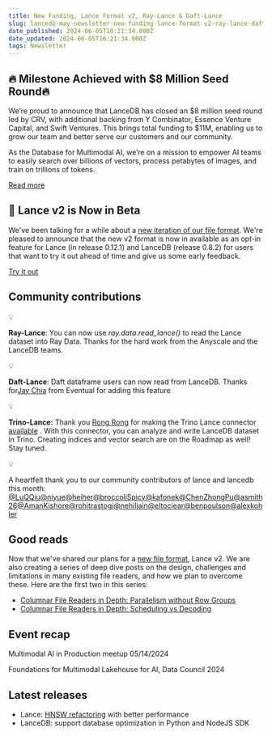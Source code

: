 ```yaml
---
title: New Funding, Lance Format v2, Ray-Lance & Daft-Lance
slug: lancedb-may-newsletter-new-funding-lance-format-v2-ray-lance-daft-lance
date_published: 2024-06-05T16:21:34.000Z
date_updated: 2024-06-05T16:21:34.000Z
tags: Newsletter
---
```


## 🔥 Milestone Achieved with $8 Million Seed Round🔥

We’re proud to announce that LanceDB has closed an $8 million seed round led by CRV, with additional backing from Y Combinator, Essence Venture Capital, and Swift Ventures. This brings total funding to $11M, enabling us to grow our team and better serve our customers and our community.

As the Database for Multimodal AI, we’re on a mission to empower AI teams to easily search over billions of vectors, process petabytes of images, and train on trillions of tokens.

[Read more](__GHOST_URL__/new-funding-and-a-new-foundation-for-multimodal-ai-data/)

## 🚀 Lance v2 is Now in Beta

We've been talking for a while about a [new iteration of our file format](__GHOST_URL__/lance-v2/).  We're pleased to announce that the new v2 format is now in available as an opt-in feature for Lance (in release 0.12.1) and LanceDB (release 0.8.2) for users that want to try it out ahead of time and give us some early feedback.

[Try it out](__GHOST_URL__/lance-v2-is-now-in-beta/)

## Community contributions

💡

**Ray-Lance**: You can now use *ray.data.read_lance()* to read the Lance dataset into Ray Data. Thanks for the hard work from the Anyscale and the LanceDB teams.

💡

**Daft-Lance**: Daft dataframe users can now read from LanceDB. Thanks for[Jay Chia](https://github.com/jaychia) from Eventual for adding this feature

💡

**Trino-Lance:** Thank you [Rong Rong](https://github.com/walterddr) for making the Trino Lance connector [available](https://github.com/trinodb/trino/pull/21880) . With this connector, you can analyze and write LanceDB dataset in Trino. Creating indices and vector search are on the Roadmap as well! Stay tuned. 

💡

A heartfelt thank you to our community contributors of lance and lancedb this month: [@LuQQiu](https://github.com/LuQQiu)[@niyue](https://github.com/niyue)[@heiher](https://github.com/heiher)[@broccoliSpicy](https://github.com/broccoliSpicy)[@kafonek](https://github.com/kafonek)[@ChenZhongPu](https://github.com/ChenZhongPu)[@asmith26](https://github.com/asmith26)[@AmanKishore](https://github.com/AmanKishore)[@rohitrastogi](https://github.com/rohitrastogi)[@nehiljain](https://github.com/nehiljain)[@eltociear](https://github.com/eltociear)[@benpoulson](https://github.com/benpoulson)[@alexkohler](https://github.com/alexkohler)

## Good reads

Now that we've shared our plans for a [new file format](__GHOST_URL__/lance-v2/), Lance v2. We are also creating a series of deep dive posts on the design, challenges and limitations in many existing file readers, and how we plan to overcome these. Here are the first two in this series:

- [Columnar File Readers in Depth: Parallelism without Row Groups](__GHOST_URL__/file-readers-in-depth-parallelism-without-row-groups/)
- [Columnar File Readers in Depth: Scheduling vs Decoding](__GHOST_URL__/splitting-scheduling-from-decoding/)

## Event recap

Multimodal AI in Production meetup 05/14/2024

Foundations for Multimodal Lakehouse for AI, Data Council 2024

## Latest releases

- Lance: [HNSW refactoring](https://github.com/lancedb/lance/pull/2353) with better performance
- LanceDB: support database optimization in Python and NodeJS SDK
